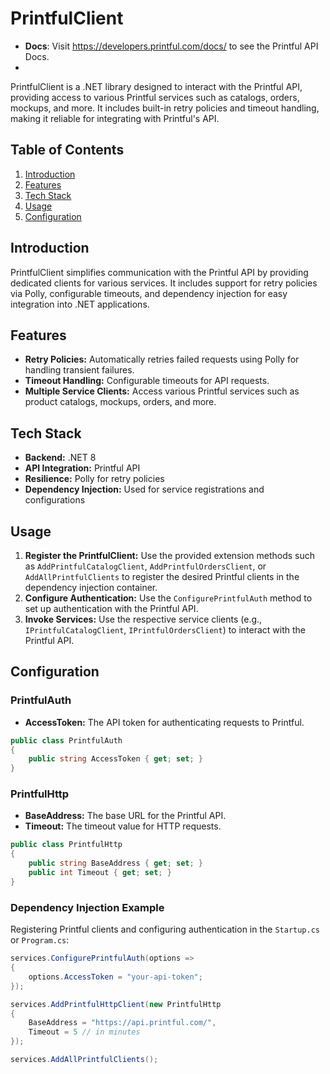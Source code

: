 
# PrintfulClient

- **Docs**: Visit https://developers.printful.com/docs/ to see the Printful API Docs.
- 
PrintfulClient is a .NET library designed to interact with the Printful API, providing access to various Printful services such as catalogs, orders, mockups, and more. It includes built-in retry policies and timeout handling, making it reliable for integrating with Printful's API.

## Table of Contents

1. [Introduction](#introduction)
2. [Features](#features)
3. [Tech Stack](#tech-stack)
4. [Usage](#usage)
5. [Configuration](#configuration)

## Introduction

PrintfulClient simplifies communication with the Printful API by providing dedicated clients for various services. It includes support for retry policies via Polly, configurable timeouts, and dependency injection for easy integration into .NET applications.

## Features

- **Retry Policies:** Automatically retries failed requests using Polly for handling transient failures.
- **Timeout Handling:** Configurable timeouts for API requests.
- **Multiple Service Clients:** Access various Printful services such as product catalogs, mockups, orders, and more.

## Tech Stack

- **Backend:** .NET 8
- **API Integration:** Printful API
- **Resilience:** Polly for retry policies
- **Dependency Injection:** Used for service registrations and configurations

## Usage

1. **Register the PrintfulClient:** Use the provided extension methods such as `AddPrintfulCatalogClient`, `AddPrintfulOrdersClient`, or `AddAllPrintfulClients` to register the desired Printful clients in the dependency injection container.
2. **Configure Authentication:** Use the `ConfigurePrintfulAuth` method to set up authentication with the Printful API.
3. **Invoke Services:** Use the respective service clients (e.g., `IPrintfulCatalogClient`, `IPrintfulOrdersClient`) to interact with the Printful API.

## Configuration

### PrintfulAuth

- **AccessToken:** The API token for authenticating requests to Printful.

```csharp
public class PrintfulAuth
{
    public string AccessToken { get; set; }
}
```

### PrintfulHttp

- **BaseAddress:** The base URL for the Printful API.
- **Timeout:** The timeout value for HTTP requests.

```csharp
public class PrintfulHttp
{
    public string BaseAddress { get; set; }
    public int Timeout { get; set; }
}
```

### Dependency Injection Example

Registering Printful clients and configuring authentication in the `Startup.cs` or `Program.cs`:

```csharp
services.ConfigurePrintfulAuth(options => 
{
    options.AccessToken = "your-api-token";
});

services.AddPrintfulHttpClient(new PrintfulHttp
{
    BaseAddress = "https://api.printful.com/",
    Timeout = 5 // in minutes
});

services.AddAllPrintfulClients();
```
